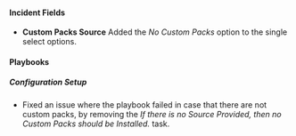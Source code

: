 
#### Incident Fields
- **Custom Packs Source**
Added the *No Custom Packs* option to the single select options.

#### Playbooks
##### Configuration Setup
- Fixed an issue where the playbook failed in case that there are not custom packs, by removing the *If there is no Source Provided, then no Custom Packs should be Installed.* task.
